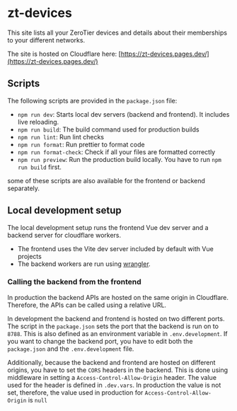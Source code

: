# zt-devices

This site lists all your ZeroTier devices and details about their memberships to your different networks.

The site is hosted on Cloudflare here: [https://zt-devices.pages.dev/](https://zt-devices.pages.dev/)

## Scripts

The following scripts are provided in the `package.json` file:

- `npm run dev`: Starts local dev servers (backend and frontend). It includes live reloading.
- `npm run build`: The build command used for production builds
- `npm run lint`: Run lint checks
- `npm run format`: Run prettier to format code
- `npm run format-check`: Check if all your files are formatted correctly
- `npm run preview`: Run the production build locally. You have to run `npm run build` first.

some of these scripts are also available for the frontend or backend separately.

## Local development setup

The local development setup runs the frontend Vue dev server and a backend server for cloudflare workers.

- The frontend uses the Vite dev server included by default with Vue projects
- The backend workers are run using [wrangler](https://developers.cloudflare.com/workers/wrangler/).

### Calling the backend from the frontend

In production the backend APIs are hosted on the same origin in Cloudflare. Therefore, the APIs can be called using a relative URL.

In development the backend and frontend is hosted on two different ports. The script in the `package.json` sets the port
that the backend is run on to `8788`. This is also defined as an environment variable in `.env.development`. If you want to change the
backend port, you have to edit both the `package.json` and the `.env.development` file.

Additionally, because the backend and frontend are hosted on different origins, you have to set the `CORS` headers in the backend. This is done using middleware in setting a `Access-Control-Allow-Origin` header. The value used for the header is defined in `.dev.vars`. In production the value is not set, therefore, the value used in production
for `Access-Control-Allow-Origin` is `null`
